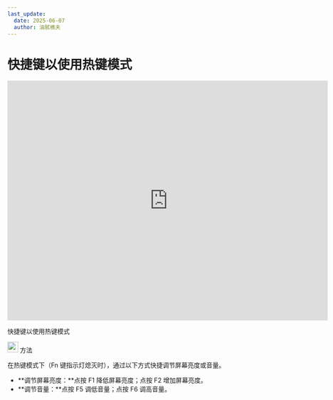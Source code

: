 ```yaml
---
last_update:
  date: 2025-06-07
  author: 油腻樵夫
---
```


# 快捷键以使用热键模式

<iframe src="https://tips-p01-drcn.dbankcdn.cn/MODEL/DOC/C00B030/resource/card/202512281uswxk/zh-cn/image/video/vid_Keyboard_Fn_hotkey.mp4#toolbar=0" scrolling="no" border="0" frameborder="no" framespacing="0" allowfullscreen="true" width="720" height="540"> </iframe>

快捷键以使用热键模式
 
<img src="https://tips-p01-drcn.dbankcdn.cn/MODEL/DOC/C00B030/resource/card/202512281uswxk/zh-cn/image/common/buttons/fig_method.png" width="24" height="24"/> 方法

在热键模式下（Fn 键指示灯熄灭时），通过以下方式快捷调节屏幕亮度或音量。

+   **调节屏幕亮度：**点按 F1 降低屏幕亮度；点按 F2 增加屏幕亮度。
+   **调节音量：**点按 F5 调低音量；点按 F6 调高音量。

